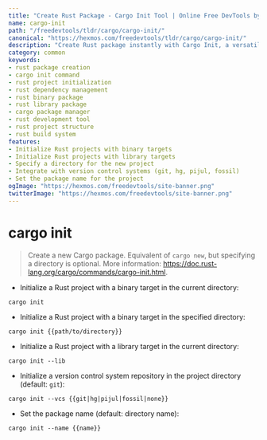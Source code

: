 ```yaml
---
title: "Create Rust Package - Cargo Init Tool | Online Free DevTools by Hexmos"
name: cargo-init
path: "/freedevtools/tldr/cargo/cargo-init/"
canonical: "https://hexmos.com/freedevtools/tldr/cargo/cargo-init/"
description: "Create Rust package instantly with Cargo Init, a versatile Rust package manager. Easily initialize new projects, manage dependencies, and build applications. Free online tool, no registration required."
category: common
keywords:
- rust package creation
- cargo init command
- rust project initialization
- rust dependency management
- rust binary package
- rust library package
- cargo package manager
- rust development tool
- rust project structure
- rust build system
features:
- Initialize Rust projects with binary targets
- Initialize Rust projects with library targets
- Specify a directory for the new project
- Integrate with version control systems (git, hg, pijul, fossil)
- Set the package name for the project
ogImage: "https://hexmos.com/freedevtools/site-banner.png"
twitterImage: "https://hexmos.com/freedevtools/site-banner.png"
---
```


# cargo init

> Create a new Cargo package.
> Equivalent of `cargo new`, but specifying a directory is optional.
> More information: <https://doc.rust-lang.org/cargo/commands/cargo-init.html>.

- Initialize a Rust project with a binary target in the current directory:

`cargo init`

- Initialize a Rust project with a binary target in the specified directory:

`cargo init {{path/to/directory}}`

- Initialize a Rust project with a library target in the current directory:

`cargo init --lib`

- Initialize a version control system repository in the project directory (default: `git`):

`cargo init --vcs {{git|hg|pijul|fossil|none}}`

- Set the package name (default: directory name):

`cargo init --name {{name}}`
